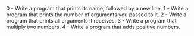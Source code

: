 0 - Write a program that prints its name, followed by a new line.
1 - Write a program that prints the number of arguments you passed to it.
2 - Write a program that prints all arguments it receives.
3 - Write a program that multiply two numbers.
4 - Write a program that adds positive numbers.
